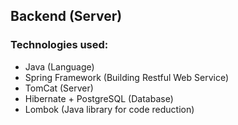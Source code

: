 ## Backend (Server)

### Technologies used:

* Java (Language)
* Spring Framework (Building Restful Web Service)
* TomCat (Server)
* Hibernate + PostgreSQL (Database)
* Lombok (Java library for code reduction)
